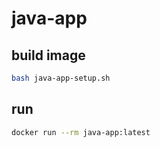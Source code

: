 # java-app

## build image
```bash
bash java-app-setup.sh
```

## run
```bash
docker run --rm java-app:latest
```
